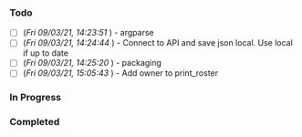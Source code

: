 ### Todo
- [ ] (_Fri 09/03/21, 14:23:51_ ) - argparse
- [ ] (_Fri 09/03/21, 14:24:44_ ) - Connect to API and save json local. Use local if up to date
- [ ] (_Fri 09/03/21, 14:25:20_ ) - packaging
- [ ] (_Fri 09/03/21, 15:05:43_ ) - Add owner to print_roster
### In Progress
### Completed

